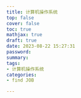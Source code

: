 ```yaml
---
title: 计算机操作系统
top: false
cover: false
toc: true
mathjax: true
draft: true
date: 2023-08-22 15:27:31
password:
summary:
tags:
- 计算机操作系统
categories:
- find JOB

---
```


